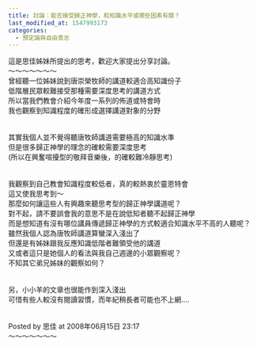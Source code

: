 ```yaml
---
title: 討論：能否接受歸正神學，和知識水平或哪些因素有關？
last_modified_at: 1547993173
categories:
  - 預定論與自由意志
---
```


這是思佳姊妹所提出的思考，歡迎大家提出分享討論。<br><!--more-->～～～～～～～<br>曾經聽一位姊妹說到唐崇榮牧師的講道較適合高知識份子<br>低階層民眾較難接受那種需要深度思考的講道方式<br>所以當我們教會介紹今年度一系列的佈道或特會時<br>我也觀察到知識程度的確形成選擇講道對象的分野<br><br><br>其實我個人並不覺得聽唐牧師講道需要極高的知識水準<br>但是很多歸正神學的理念的確較需要深度思考<br>(所以在興奮喧擾型的敬拜音樂後，的確較難冷靜思考)<br><br><br>我觀察到自己教會知識程度較低者，真的較熱衷於靈恩特會<br>這又使我思考到〜<br>那麼如何讓這些人有興趣來聽思考型的歸正神學講道呢？<br>對不起，請不要誤會我的意思不是在說低知者聽不起歸正神學<br>而是想知道有沒有哪位講員傳遞歸正神學的方式較適合知識水平不高的人聽呢？<br>雖然我個人認為唐牧師講道算蠻深入淺出了<br>但還是有姊妹跟我反應知識低階者難領受他的講道<br>又或者這只是她個人的看法與我自己週邊的小眾觀察呢？<br>不知其它弟兄姊妹的觀察如何？<br><br><br>另，小小羊的文章也很能作到深入淺出<br>可惜有些人較沒有閱讀習慣，而年紀稍長者可能也不上網....<br><br><br>Posted by 思佳 at 2008年06月15日 23:17 <br>～～～～～～～
